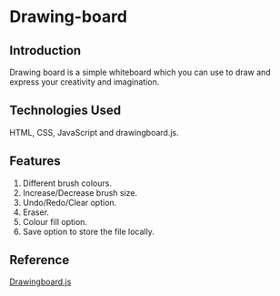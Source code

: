 
# Drawing-board

## Introduction
Drawing board is a simple whiteboard which you can use to draw and express your creativity and imagination.

## Technologies Used
HTML, CSS, JavaScript and drawingboard.js.

## Features
1) Different brush colours.
2) Increase/Decrease brush size.
3) Undo/Redo/Clear option.
4) Eraser.
5) Colour fill option.
6) Save option to store the file locally.

## Reference
[Drawingboard.js](https://github.com/Leimi/drawingboard.js/)
